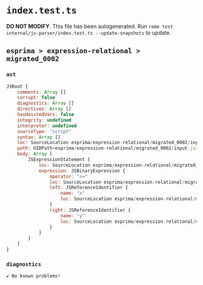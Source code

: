# `index.test.ts`

**DO NOT MODIFY**. This file has been autogenerated. Run `rome test internal/js-parser/index.test.ts --update-snapshots` to update.

## `esprima > expression-relational > migrated_0002`

### `ast`

```javascript
JSRoot {
	comments: Array []
	corrupt: false
	diagnostics: Array []
	directives: Array []
	hasHoistedVars: false
	integrity: undefined
	interpreter: undefined
	sourceType: "script"
	syntax: Array []
	loc: SourceLocation esprima/expression-relational/migrated_0002/input.js 1:0-2:0
	path: UIDPath<esprima/expression-relational/migrated_0002/input.js>
	body: Array [
		JSExpressionStatement {
			loc: SourceLocation esprima/expression-relational/migrated_0002/input.js 1:0-1:6
			expression: JSBinaryExpression {
				operator: "<="
				loc: SourceLocation esprima/expression-relational/migrated_0002/input.js 1:0-1:6
				left: JSReferenceIdentifier {
					name: "x"
					loc: SourceLocation esprima/expression-relational/migrated_0002/input.js 1:0-1:1 (x)
				}
				right: JSReferenceIdentifier {
					name: "y"
					loc: SourceLocation esprima/expression-relational/migrated_0002/input.js 1:5-1:6 (y)
				}
			}
		}
	]
}
```

### `diagnostics`

```
✔ No known problems!

```
